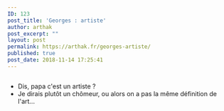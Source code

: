 ```yaml
---
ID: 123
post_title: 'Georges : artiste'
author: arthak
post_excerpt: ""
layout: post
permalink: https://arthak.fr/georges-artiste/
published: true
post_date: 2018-11-14 17:25:41
---
```

<img class="alignnone wp-image-124 size-large" src="https://santi.irz.fr/wp-content/uploads/2018/11/georges-2016-2-artiste-1024x449.png" alt="">
<!--more-->
<ul>
 	<li>Dis, papa c'est un artiste ?</li>
 	<li>Je dirais plutôt un chômeur, ou alors on a pas la même définition de l'art...</li>
</ul>
